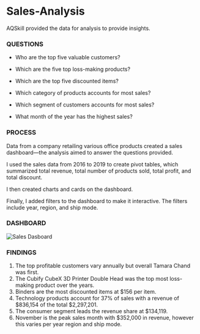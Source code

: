 # Sales-Analysis
AQSkill provided the data for analysis to provide insights.

### QUESTIONS

- Who are the top five valuable customers?

- Which are the five top loss-making products?

- Which are the top five discounted items?

- Which category of products accounts for most sales?

- Which segment of customers accounts for most sales?

- What month of the year has the highest sales?

### PROCESS

Data from a company retailing various office products created a sales dashboard—the analysis aimed to answer the questions provided.

I used the sales data from 2016 to 2019 to create pivot tables, which summarized total revenue, total number of products sold, total profit, and total discount.

I then created charts and cards on the dashboard.

Finally, I  added filters to the dashboard to make it interactive. The filters include year, region, and ship mode.

### DASHBOARD

![Sales Dasboard](https://github.com/user-attachments/assets/f947a306-8fd0-43bf-818a-ceab20df59c5)

### FINDINGS

1.	The top profitable customers vary annually but overall Tamara Chand was first.
2.	The Cubify CubeX 3D Printer Double Head was the top most loss-making product over the years.
3.	Binders are the most discounted items at $156 per item.
4.	Technology products account for 37% of sales with a revenue of $836,154 of the total $2,297,201.
5.	The consumer segment leads the revenue share at $134,119.
6.	November is the peak sales month with $352,000 in revenue, however this varies per year region and ship mode.


